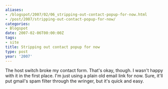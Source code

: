 ```yaml
---
aliases:
- /blogspot/2007/02/06_stripping-out-contact-popup-for-now.html
- /post/2007/stripping-out-contact-popup-for-now/
categories:
- Blogspot
date: 2007-02-06T00:00:00Z
tags:
- site
title: Stripping out contact popup for now
type: post
year: '2007'
---
```

The host switch broke my contact form. That's okay, though. I wasn't happy with it in the first place. I'm just using a plain old email link for now. Sure, it'll put gmail's spam filter through the wringer, but it's quick and easy.
<!--more-->
